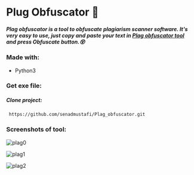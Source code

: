 # Plug Obfuscator 🔧  
##### Plag obfuscator is a tool to obfuscate plagiarism scanner software. It's very easy to use, just copy and paste your text in [Plag obfuscator tool ](https://github.com/senadmustafi/Plag_obfuscator) and press Obfuscate button.😵
### Made with: 
- Python3 

### Get exe file: 

##### Clone project:

```
 https://github.com/senadmustafi/Plag_obfuscator.git
```


### Screenshots of tool:


![plag0](https://user-images.githubusercontent.com/44483687/202510212-d1b72d4c-149f-4ea0-8f94-b7503d366ef5.PNG)

![plag1](https://user-images.githubusercontent.com/44483687/202510241-1ad3065e-6cc2-4902-b184-62ef096aa9e4.PNG)

![plag2](https://user-images.githubusercontent.com/44483687/202510259-54e8ce3b-dc0f-4f96-9d63-29886ae871df.PNG)

